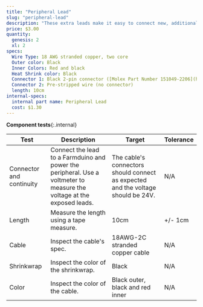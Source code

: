 ```yaml
---
title: "Peripheral Lead"
slug: "peripheral-lead"
description: "These extra leads make it easy to connect new, additional peripherals to your Farmduino."
price: $3.00
quantity:
  genesis: 2
  xl: 2
specs:
  Wire Type: 18 AWG stranded copper, two core
  Outer color: Black
  Inner Colors: Red and black
  Heat Shrink color: Black
  Connector 1: Black 2-pin connector ([Molex Part Number 151049-2206](https://www.molex.com/molex/products/datasheet.jsp?part=active/1510492206_CRIMP_HOUSINGS.xml))
  Connector 2: Pre-stripped wire (no connector)
  length: 10cm
internal-specs:
  internal part name: Peripheral Lead
  cost: $1.30
---
```


**Component tests**{:.internal}

|Test         |Description  |Target       |Tolerance    |
|-------------|-------------|-------------|-------------|
|Connector and continuity|Connect the lead to a Farmduino and power the peripheral. Use a voltmeter to measure the voltage at the exposed leads.|The cable's connectors should connect as expected and the voltage should be 24V.|N/A
|Length       |Measure the length using a tape measure.|10cm|+/- 1cm
|Cable        |Inspect the cable's spec.|18AWG-2C stranded copper cable|N/A
|Shrinkwrap   |Inspect the color of the shrinkwrap.|Black|N/A
|Color        |Inspect the color of the cable.|Black outer, black and red inner|N/A
